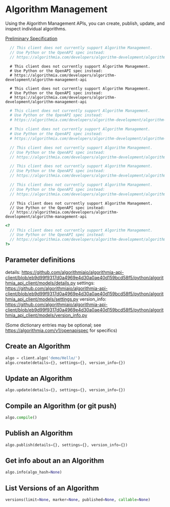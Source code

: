 # Algorithm Management

Using the Algorithm Management APIs, you can create, publish, update, and inspect individual algorithms.

[Preliminary Specification](https://algorithmia.com/developers/algorithm-development/algorithm-management-api)

```javascript
  // This client does not currently support Algorithm Management.
  // Use Python or the OpenAPI spec instead:
  // https://algorithmia.com/developers/algorithm-development/algorithm-management-api
```

```shell
  # This client does not currently support Algorithm Management.
  # Use Python or the OpenAPI spec instead:
  # https://algorithmia.com/developers/algorithm-development/algorithm-management-api
```

```cli
  # This client does not currently support Algorithm Management.
  # Use Python or the OpenAPI spec instead:
  # https://algorithmia.com/developers/algorithm-development/algorithm-management-api
```

```r
  # This client does not currently support Algorithm Management.
  # Use Python or the OpenAPI spec instead:
  # https://algorithmia.com/developers/algorithm-development/algorithm-management-api
```

```ruby
  # This client does not currently support Algorithm Management.
  # Use Python or the OpenAPI spec instead:
  # https://algorithmia.com/developers/algorithm-development/algorithm-management-api
```


```java
  // This client does not currently support Algorithm Management.
  // Use Python or the OpenAPI spec instead:
  // https://algorithmia.com/developers/algorithm-development/algorithm-management-api
```

```scala
  // This client does not currently support Algorithm Management.
  // Use Python or the OpenAPI spec instead:
  // https://algorithmia.com/developers/algorithm-development/algorithm-management-api
```

```rust
  // This client does not currently support Algorithm Management.
  // Use Python or the OpenAPI spec instead:
  // https://algorithmia.com/developers/algorithm-development/algorithm-management-api
```

```nodejs
  // This client does not currently support Algorithm Management.
  // Use Python or the OpenAPI spec instead:
  // https://algorithmia.com/developers/algorithm-development/algorithm-management-api
```

```php
<?
  // This client does not currently support Algorithm Management.
  // Use Python or the OpenAPI spec instead:
  // https://algorithmia.com/developers/algorithm-development/algorithm-management-api
?>
```


## Parameter definitions

details: https://github.com/algorithmiaio/algorithmia-api-client/blob/eb9d99f9317d0a4969e4d30a0ae40d159bcd58f5/python/algorithmia_api_client/models/details.py
settings: https://github.com/algorithmiaio/algorithmia-api-client/blob/eb9d99f9317d0a4969e4d30a0ae40d159bcd58f5/python/algorithmia_api_client/models/settings.py
version_info: https://github.com/algorithmiaio/algorithmia-api-client/blob/eb9d99f9317d0a4969e4d30a0ae40d159bcd58f5/python/algorithmia_api_client/models/version_info.py

(Some dictionary entries may be optional; see https://algorithmia.com/v1/openapispec for specifics)

## Create an Algorithm

```python
algo = client.algo('demo/Hello/')
algo.create(details={}, settings={}, version_info={})
```

## Update an Algorithm

```python
algo.update(details={}, settings={}, version_info={})
```

## Compile an Algorithm (or git push)

```python
algo.compile()
```

## Publish an Algorithm

```python
algo.publish(details={}, settings={}, version_info={})
```

## Get info about an an Algorithm

```python
algo.info(algo_hash=None)
```

## List Versions of an Algorithm
```python
versions(limit=None, marker=None, published=None, callable=None)
```